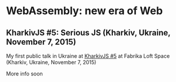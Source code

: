 # WebAssembly: new era of Web
## KharkivJS #5: Serious JS (Kharkiv, Ukraine, November 7, 2015)

My first public talk in Ukraine at [KharkivJS #5](http://kharkivjs.org/) at Fabrika Loft Space (Kharkiv, Ukraine, November 7, 2015)

More info soon